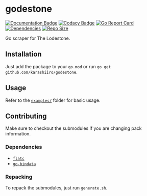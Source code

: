 # godestone

[![Documentation Badge](https://img.shields.io/badge/docs-pkg.go.dev-007D9C)](https://pkg.go.dev/github.com/karashiiro/godestone)
[![Codacy Badge](https://api.codacy.com/project/badge/Grade/28006e7fe175446db0fd8d38c92795b7)](https://app.codacy.com/gh/karashiiro/godestone?utm_source=github.com&utm_medium=referral&utm_content=karashiiro/godestone&utm_campaign=Badge_Grade)
[![Go Report Card](https://goreportcard.com/badge/github.com/karashiiro/godestone)](https://goreportcard.com/report/github.com/karashiiro/godestone)
[![Dependencies](https://img.shields.io/librariesio/github/karashiiro/godestone)](https://libraries.io/github/karashiiro/godestone)
[![Repo Size](https://img.shields.io/github/repo-size/karashiiro/godestone)](https://github.com/karashiiro/godestone)

Go scraper for The Lodestone.

## Installation
Just add the package to your `go.mod` or run `go get github.com/karashiiro/godestone`.

## Usage
Refer to the [`examples/`](examples) folder for basic usage.

## Contributing
Make sure to checkout the submodules if you are changing pack information.

### Dependencies
  * [`flatc`](https://google.github.io/flatbuffers)
  * [`go-bindata`](https://github.com/go-bindata/go-bindata)

### Repacking
To repack the submodules, just run `generate.sh`.
